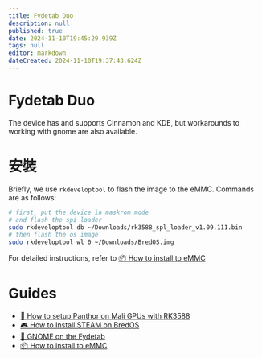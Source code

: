 ```yaml
---
title: Fydetab Duo
description: null
published: true
date: 2024-11-10T19:45:29.939Z
tags: null
editor: markdown
dateCreated: 2024-11-10T19:37:43.624Z
---
```


# Fydetab Duo

The device has and supports Cinnamon and KDE, but workarounds to working with gnome are also available.

# 安裝

Briefly, we use `rkdeveloptool` to flash the image to the eMMC. Commands are as follows:

```bash
# first, put the device in maskrom mode
# and flash the spi loader
sudo rkdeveloptool db ~/Downloads/rk3588_spl_loader_v1.09.111.bin
# then flash the os image
sudo rkdeveloptool wl 0 ~/Downloads/BredOS.img
```

For detailed instructions, refer to [📦 How to install to eMMC](https://wiki.fydetabduo.com/os-release-board/BredOS/BredOS-intro)

# Guides

- [🐾 How to setup Panthor on Mali GPUs with RK3588](/en/how-to/how-to-setup-panthor)
- [🎮  How to Install STEAM on BredOS](/en/how-to/how-to-install-steam)
- [🦶  GNOME on the Fydetab](/fydetab-duo/gnome)
- [📦 How to install to eMMC](https://wiki.fydetabduo.com/os-release-board/BredOS/BredOS-intro)
